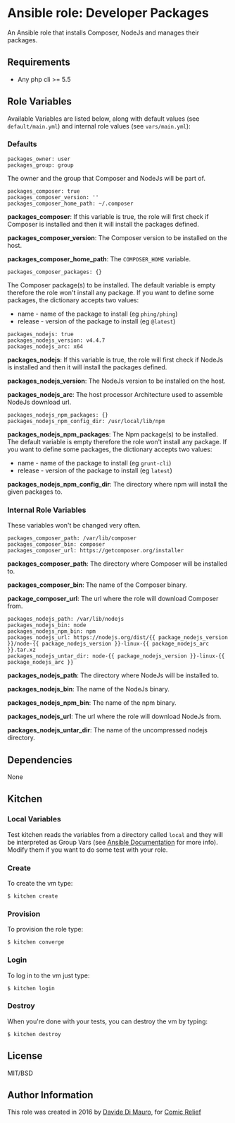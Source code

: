# Ansible role: Developer Packages

An Ansible role that installs Composer, NodeJs and manages their packages.

## Requirements

* Any php cli >= 5.5

## Role Variables

Available Variables are listed below, along with default values (see `default/main.yml`) and internal role values (see `vars/main.yml`):

### Defaults

```
packages_owner: user
packages_group: group
```

The owner and the group that Composer and NodeJs will be part of.

```
packages_composer: true
packages_composer_version: ''
packages_composer_home_path: ~/.composer
```

**packages_composer**: If this variable is true, the role will first check if Composer is installed and then it will install the packages defined.

**packages_composer_version**: The Composer version to be installed on the host.

**packages_composer_home_path**: The `COMPOSER_HOME` variable.

```
packages_composer_packages: {}
```

The Composer package(s) to be installed. The default variable is empty therefore the role won't install any package. If you want to define some packages, the dictionary accepts two values:

* name - name of the package to install (eg `phing/phing`)
* release - version of the package to install (eg `@latest`)

```
packages_nodejs: true
packages_nodejs_version: v4.4.7
packages_nodejs_arc: x64
```

**packages_nodejs**: If this variable is true, the role will first check if NodeJs is installed and then it will install the packages defined.

**packages_nodejs_version**: The NodeJs version to be installed on the host.

**packages_nodejs_arc**: The host processor Architecture used to assemble NodeJs download url.

```
packages_nodejs_npm_packages: {}
packages_nodejs_npm_config_dir: /usr/local/lib/npm
```

**packages_nodejs_npm_packages**: The Npm package(s) to be installed. The default variable is empty therefore the role won't install any package. If you want to define some packages, the dictionary accepts two values:

* name - name of the package to install (eg `grunt-cli`)
* release - version of the package to install (eg `latest`)

**packages_nodejs_npm_config_dir**: The directory where npm will install the given packages to.

### Internal Role Variables

These variables won't be changed very often.

```
packages_composer_path: /var/lib/composer
packages_composer_bin: composer
packages_composer_url: https://getcomposer.org/installer
```

**packages_composer_path**: The directory where Composer will be installed to.

**packages_composer_bin**: The name of the Composer binary.

**package_composer_url**: The url where the role will download Composer from.

```
packages_nodejs_path: /var/lib/nodejs
packages_nodejs_bin: node
packages_nodejs_npm_bin: npm
packages_nodejs_url: https://nodejs.org/dist/{{ package_nodejs_version }}/node-{{ package_nodejs_version }}-linux-{{ package_nodejs_arc }}.tar.xz
packages_nodejs_untar_dir: node-{{ package_nodejs_version }}-linux-{{ package_nodejs_arc }}
```

**packages_nodejs_path**: The directory where NodeJs will be installed to.

**packages_nodejs_bin**: The name of the NodeJs binary.

**packages_nodejs_npm_bin**: The name of the npm binary.

**packages_nodejs_url**: The url where the role will download NodeJs from.

**packages_nodejs_untar_dir**: The name of the uncompressed nodejs directory.

## Dependencies

None

## Kitchen

### Local Variables

Test kitchen reads the variables from a directory called `local` and they will be interpreted as Group Vars (see [Ansible Documentation](http://docs.ansible.com/ansible/playbooks_variables.html) for more info). Modify them if you want to do some test with your role.

### Create

To create the vm type:

```
$ kitchen create
```

### Provision

To provision the role type:

```
$ kitchen converge
```

### Login

To log in to the vm just type:

```
$ kitchen login
```

### Destroy

When you're done with your tests, you can destroy the vm by typing:

```
$ kitchen destroy
```

## License

MIT/BSD

## Author Information

This role was created in 2016 by [Davide Di Mauro](http://github.com/davidedimauro88), for [Comic Relief](http://comicrelief.com)
